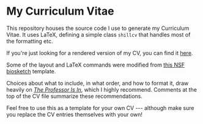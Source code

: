 # My Curriculum Vitae
This repository houses the source code I use to generate my
Curriculum Vitae.  It uses LaTeX, defining a simple class `shillcv`
that handles most of the formatting etc.

If you're just looking for a rendered version of my CV, you can find
it [here](https://www.ldeo.columbia.edu/~shill/cv.pdf).

Some of the layout and LaTeX commands were modified from [this NSF
biosketch](https://www.overleaf.com/latex/examples/nsf-biosketch/xdmybvfqdmyr)
template.

Choices about what to include, in what order, and how to format it,
draw heavily on [*The Professor Is
In*](https://theprofessorisin.com/buy-the-book/), which I highly
recommend.  Comments at the top of the CV file summarize these
recommendations.

Feel free to use this as a template for your own CV --- although make
sure you replace the CV entries themselves with your own!
